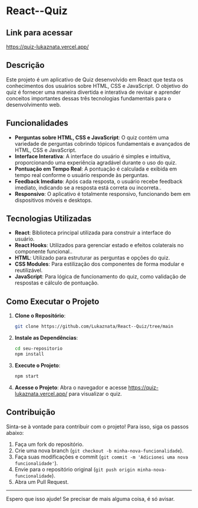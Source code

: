 # React--Quiz

## Link para acessar
https://quiz-lukaznata.vercel.app/


## Descrição

Este projeto é um aplicativo de Quiz desenvolvido em React que testa os conhecimentos dos usuários sobre HTML, CSS e JavaScript. O objetivo do quiz é fornecer uma maneira divertida e interativa de revisar e aprender conceitos importantes dessas três tecnologias fundamentais para o desenvolvimento web.


## Funcionalidades

- **Perguntas sobre HTML, CSS e JavaScript**: O quiz contém uma variedade de perguntas cobrindo tópicos fundamentais e avançados de HTML, CSS e JavaScript.
- **Interface Interativa**: A interface do usuário é simples e intuitiva, proporcionando uma experiência agradável durante o uso do quiz.
- **Pontuação em Tempo Real**: A pontuação é calculada e exibida em tempo real conforme o usuário responde às perguntas.
- **Feedback Imediato**: Após cada resposta, o usuário recebe feedback imediato, indicando se a resposta está correta ou incorreta..
- **Responsivo**: O aplicativo é totalmente responsivo, funcionando bem em dispositivos móveis e desktops.

## Tecnologias Utilizadas

- **React**: Biblioteca principal utilizada para construir a interface do usuário.
- **React Hooks**: Utilizados para gerenciar estado e efeitos colaterais no componente funcional..
- **HTML**: Utilizado para estruturar as perguntas e opções do quiz.
- **CSS Modules**: Para estilização dos componentes de forma modular e reutilizável.
- **JavaScript**: Para lógica de funcionamento do quiz, como validação de respostas e cálculo de pontuação.

## Como Executar o Projeto

1. **Clone o Repositório**:
   ```bash
   git clone https://github.com/Lukaznata/React--Quiz/tree/main
   ```
2. **Instale as Dependências**:
   ```bash
   cd seu-repositorio
   npm install
   ```
3. **Execute o Projeto**:
   ```bash
   npm start
   ```
4. **Acesse o Projeto**:
   Abra o navegador e acesse https://quiz-lukaznata.vercel.app/ para visualizar o quiz.

## Contribuição

Sinta-se à vontade para contribuir com o projeto! Para isso, siga os passos abaixo:

1. Faça um fork do repositório.
2. Crie uma nova branch (`git checkout -b minha-nova-funcionalidade`).
3. Faça suas modificações e commit (`git commit -m 'Adicionei uma nova funcionalidade'`).
4. Envie para o repositório original (`git push origin minha-nova-funcionalidade`).
5. Abra um Pull Request.

---

Espero que isso ajude! Se precisar de mais alguma coisa, é só avisar.
